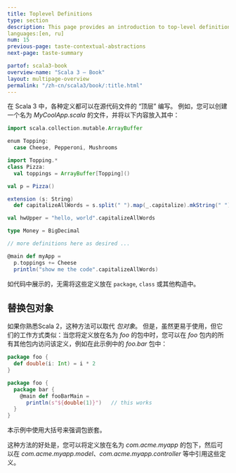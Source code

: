 ```yaml
---
title: Toplevel Definitions
type: section
description: This page provides an introduction to top-level definitions in Scala 3
languages:[en, ru]
num: 15
previous-page: taste-contextual-abstractions
next-page: taste-summary

partof: scala3-book
overview-name: "Scala 3 — Book"
layout: multipage-overview
permalink: "/zh-cn/scala3/book/:title.html"
---
```



在 Scala 3 中，各种定义都可以在源代码文件的 “顶层” 编写。
例如，您可以创建一个名为 _MyCoolApp.scala_ 的文件，并将以下内容放入其中：

```scala
import scala.collection.mutable.ArrayBuffer

enum Topping:
  case Cheese, Pepperoni, Mushrooms

import Topping.*
class Pizza:
  val toppings = ArrayBuffer[Topping]()

val p = Pizza()

extension (s: String)
  def capitalizeAllWords = s.split(" ").map(_.capitalize).mkString(" ")

val hwUpper = "hello, world".capitalizeAllWords

type Money = BigDecimal

// more definitions here as desired ...

@main def myApp =
  p.toppings += Cheese
  println("show me the code".capitalizeAllWords)
```

如代码中展示的，无需将这些定义放在 `package`, `class` 或其他构造中。

## 替换包对象

如果你熟悉Scala 2，这种方法可以取代 _包对象_。
但是，虽然更易于使用，但它们的工作方式类似：当您将定义放在名为 _foo_ 的包中时，您可以在 _foo_ 包内的所有其他包内访问该定义，例如在此示例中的 _foo.bar_ 包中：

```scala
package foo {
  def double(i: Int) = i * 2
}

package foo {
  package bar {
    @main def fooBarMain =
      println(s"${double(1)}")   // this works
  }
}
```

本示例中使用大括号来强调包嵌套。

这种方法的好处是，您可以将定义放在名为 _com.acme.myapp_ 的包下，然后可以在 _com.acme.myapp.model_、_com.acme.myapp.controller_ 等中引用这些定义。
